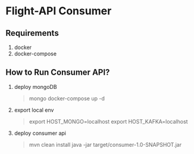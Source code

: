 # Flight-API Consumer
Requirements
- 
1. docker
2. docker-compose

How to Run Consumer API?
-
1. deploy mongoDB
    > mongo
    > docker-compose up -d
2. export local env
    > export HOST_MONGO=localhost
    > export HOST_KAFKA=localhost
3. deploy consumer api
	> mvn clean install
	> java -jar target/consumer-1.0-SNAPSHOT.jar